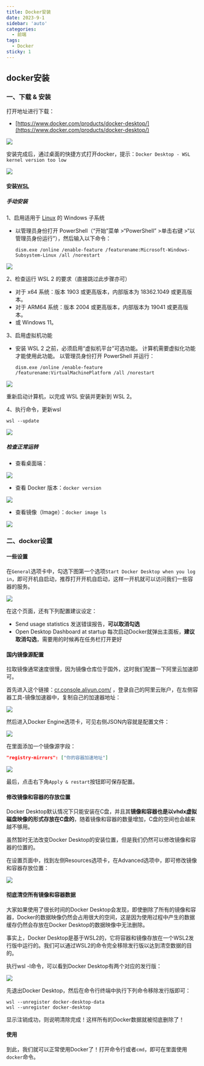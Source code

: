 ```yaml
---
title: Docker安装
date: 2023-9-1
sidebar: 'auto'
categories:
  - 前端
tags:
  - Docker
sticky: 1
---
```


## docker安装

### 一、下载 & 安装

打开地址进行下载：

- [https://www.docker.com/products/docker-desktop/](https://www.docker.com/products/docker-desktop/)

![](/images/docker/dockerInstall.png)

安装完成后，通过桌面的快捷方式打开docker，提示：`Docker Desktop - WSL kernel version too low`

![](/images/docker/dockerError.png)

#### 安装[WSL](https://so.csdn.net/so/search?q=WSL&spm=1001.2101.3001.7020)

##### 手动安装

1、启用适用于 [Linux](https://so.csdn.net/so/search?q=Linux&spm=1001.2101.3001.7020) 的 Windows 子系统

- 以管理员身份打开 PowerShell（“开始”菜单 >“PowerShell” >单击右键 >“以管理员身份运行”），然后输入以下命令：

  ```shell
  dism.exe /online /enable-feature /featurename:Microsoft-Windows-Subsystem-Linux /all /norestart
  ```

![](/images/docker/dockerInstallSuccess.png)

2、检查运行 WSL 2 的要求（直接跳过此步骤亦可）

- 对于 x64 系统：版本 1903 或更高版本，内部版本为 18362.1049 或更高版本。
- 对于 ARM64 系统：版本 2004 或更高版本，内部版本为 19041 或更高版本。
- 或 Windows 11。

3、启用虚拟机功能

- 安装 WSL 2 之前，必须启用“虚拟机平台”可选功能。 计算机需要虚拟化功能才能使用此功能。
  以管理员身份打开 PowerShell 并运行：

  ```shell
  dism.exe /online /enable-feature /featurename:VirtualMachinePlatform /all /norestart
  ```

![](/images/docker/dockerWSLSuccess.png)

重新启动计算机，以完成 WSL 安装并更新到 WSL 2。

4、执行命令，更新wsl

```shell
wsl --update
```

![](/images/docker/dockerUpdate.png)

##### 检查正常运转

- 查看桌面端：

![](/images/docker/dockerApk.png)

- 查看 Docker 版本：`docker version`

![](/images/docker/dockerVersion.png)

- 查看镜像（Image）：`docker image ls`

![](/images/docker/dockerImageLs.png)

### 二、docker设置

#### 一些设置

在`General`选项卡中，勾选下图第一个选项`Start Docker Desktop when you log in`，即可开机自启动，推荐打开开机自启动，这样一开机就可以访问我们一些容器的服务。

![](/images/docker/dockerSetting.png)

在这个页面，还有下列配置建议设定：

- Send usage statistics 发送错误报告，**可以取消勾选**
- Open Desktop Dashboard at startup 每次启动Docker就弹出主面板，**建议取消勾选**，需要用的时候再在任务栏打开更好

#### 国内镜像源配置

拉取镜像通常速度很慢，因为镜像仓库位于国外，这时我们配置一下阿里云加速即可。

首先进入这个链接：[cr.console.aliyun.com/](https://link.juejin.cn/?target=https%3A%2F%2Fcr.console.aliyun.com%2F) ，登录自己的阿里云账户，在左侧容器工具-镜像加速器中，复制自己的加速器地址：

![](/images/docker/dockerAli.png)

然后进入Docker Engine选项卡，可见右侧JSON内容就是配置文件：

![](/images/docker/dockerSetting1.png)

在里面添加一个镜像源字段：

```json
"registry-mirrors": ["你的容器加速地址"]
```

![](/images/docker/dockerSetting2.png)

最后，点击右下角`Apply & restart`按钮即可保存配置。

#### 修改镜像和容器的存放位置

Docker Desktop默认情况下只能安装在C盘，并且其**镜像和容器也是以vhdx虚拟磁盘映像的形式存放在C盘的**，随着镜像和容器的数量增加，C盘的空间也会越来越不够用。

虽然暂时无法改变Docker Desktop的安装位置，但是我们仍然可以修改镜像和容器的位置的。

在设置页面中，找到左侧Resources选项卡，在Advanced选项中，即可修改镜像和容器存放位置：

![](/images/docker/dockerSetting3.png)

#### 彻底清空所有镜像和容器数据

大家如果使用了很长时间的Docker Desktop会发现，即使删除了所有的镜像和容器，Docker的数据映像仍然会占用很大的空间，这是因为使用过程中产生的数据缓存仍然会存放在Docker Desktop的数据映像中无法删除。

事实上，Docker Desktop是基于WSL2的，它将容器和镜像存放在一个WSL2发行版中运行的。我们可以通过WSL2的命令完全移除发行版以达到清空数据的目的。

执行wsl -l命令，可以看到Docker Desktop有两个对应的发行版：

![](/images/docker/dockerWSLls.png)

先退出Docker Desktop，然后在命令行终端中执行下列命令移除发行版即可：

```shell
wsl --unregister docker-desktop-data
wsl --unregister docker-desktop
```

显示注销成功，则说明清除完成！这样所有的Docker数据就被彻底删除了！

#### 使用

到此，我们就可以正常使用Docker了！打开命令行或者`cmd`，即可在里面使用`docker`命令。
